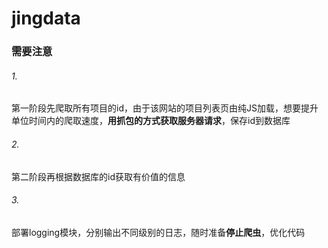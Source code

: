 # jingdata
### 需要注意
###### 1.
第一阶段先爬取所有项目的id，由于该网站的项目列表页由纯JS加载，想要提升单位时间内的爬取速度，**用抓包的方式获取服务器请求**，保存id到数据库
###### 2.
第二阶段再根据数据库的id获取有价值的信息
###### 3.
部署logging模块，分别输出不同级别的日志，随时准备**停止爬虫**，优化代码
